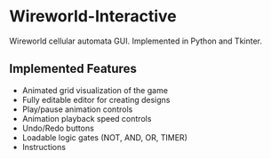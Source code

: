 # Wireworld-Interactive
Wireworld cellular automata GUI. Implemented in Python and Tkinter. 

## Implemented Features

* Animated grid visualization of the game
* Fully editable editor for creating designs
* Play/pause animation controls
* Animation playback speed controls
* Undo/Redo buttons
* Loadable logic gates (NOT, AND, OR, TIMER)
* Instructions
